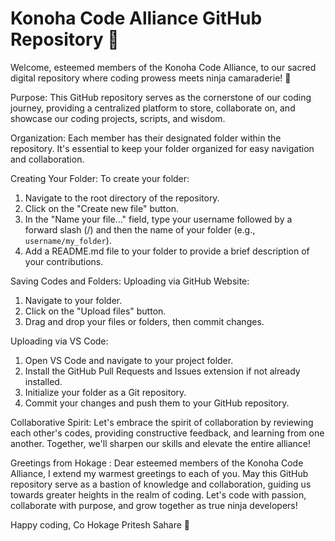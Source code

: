 # Konoha Code Alliance GitHub Repository 🍃

Welcome, esteemed members of the Konoha Code Alliance, to our sacred digital repository where coding prowess meets ninja camaraderie! 🌟

Purpose:
This GitHub repository serves as the cornerstone of our coding journey, providing a centralized platform to store, collaborate on, and showcase our coding projects, scripts, and wisdom.

Organization:
Each member has their designated folder within the repository. It's essential to keep your folder organized for easy navigation and collaboration.

Creating Your Folder:
To create your folder:
1. Navigate to the root directory of the repository.
2. Click on the "Create new file" button.
3. In the "Name your file..." field, type your username followed by a forward slash (/) and then the name of your folder (e.g., `username/my_folder`).
4. Add a README.md file to your folder to provide a brief description of your contributions.

Saving Codes and Folders:
Uploading via GitHub Website:
1. Navigate to your folder.
2. Click on the "Upload files" button.
3. Drag and drop your files or folders, then commit changes.


Uploading via VS Code:
1. Open VS Code and navigate to your project folder.
2. Install the GitHub Pull Requests and Issues extension if not already installed.
3. Initialize your folder as a Git repository.
4. Commit your changes and push them to your GitHub repository.

Collaborative Spirit:
Let's embrace the spirit of collaboration by reviewing each other's codes, providing constructive feedback, and learning from one another. Together, we'll sharpen our skills and elevate the entire alliance!

Greetings from Hokage :
Dear esteemed members of the Konoha Code Alliance, I extend my warmest greetings to each of you. May this GitHub repository serve as a bastion of knowledge and collaboration, guiding us towards greater heights in the realm of coding. Let's code with passion, collaborate with purpose, and grow together as true ninja developers!

Happy coding,
Co Hokage Pritesh Sahare 🍃
